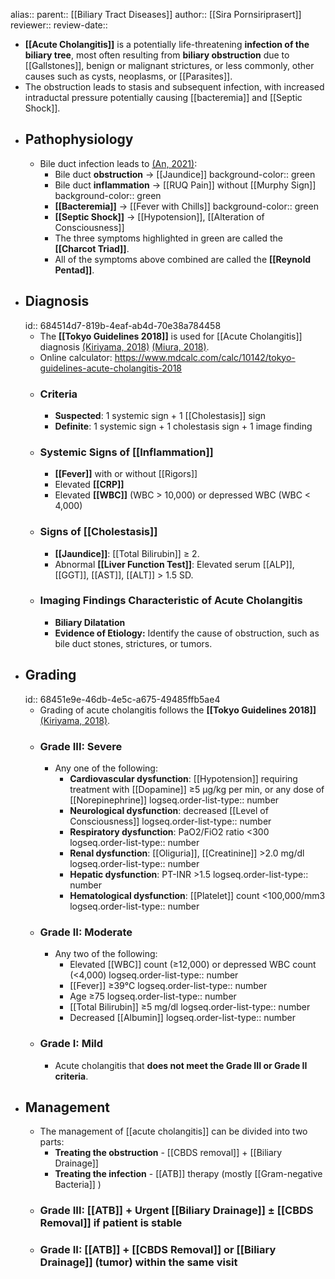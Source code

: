 alias::
parent:: [[Biliary Tract Diseases]]
author:: [[Sira Pornsiriprasert]] 
reviewer::
review-date::

- **[[Acute Cholangitis]]** is a potentially life-threatening **infection of the biliary tree**, most often resulting from **biliary obstruction** due to [[Gallstones]], benign or malignant strictures, or less commonly, other causes such as cysts, neoplasms, or [[Parasites]].
- The obstruction leads to stasis and subsequent infection, with increased intraductal pressure potentially causing [[bacteremia]] and [[Septic Shock]].
- ## Pathophysiology
	- Bile duct infection leads to [(An, 2021)]([[References/anAcuteCholangitisCauses2021]]):
		- Bile duct **obstruction** -> [[Jaundice]]
		  background-color:: green
		- Bile duct **inflammation** -> [[RUQ Pain]] without [[Murphy Sign]]
		  background-color:: green
		- **[[Bacteremia]]** -> [[Fever with Chills]]
		  background-color:: green
		- **[[Septic Shock]]** -> [[Hypotension]], [[Alteration of Consciousness]]
		- The three symptoms highlighted in green are called the **[[Charcot Triad]]**.
		- All of the symptoms above combined are called the **[[Reynold Pentad]]**.
- ## Diagnosis
  id:: 684514d7-819b-4eaf-ab4d-70e38a784458
	- The **[[Tokyo Guidelines 2018]]** is used for [[Acute Cholangitis]] diagnosis [(Kiriyama, 2018)]([[References/kiriyamaTokyoGuidelines20182018]]) [(Miura, 2018)]([[References/miuraTokyoGuidelines20182018]]).
	- Online calculator: https://www.mdcalc.com/calc/10142/tokyo-guidelines-acute-cholangitis-2018
	- ### Criteria
		- **Suspected**: 1 systemic sign + 1 [[Cholestasis]] sign
		- **Definite**: 1 systemic sign + 1 cholestasis sign + 1 image finding
	- ### Systemic Signs of [[Inflammation]]
		- **[[Fever]]** with or without [[Rigors]]
		- Elevated **[[CRP]]**
		- Elevated **[[WBC]]** (WBC > 10,000) or depressed WBC (WBC < 4,000)
	- ### Signs of [[Cholestasis]]
		- **[[Jaundice]]**: [[Total Bilirubin]] ≥ 2.
		- Abnormal **[[Liver Function Test]]**: Elevated serum [[ALP]], [[GGT]], [[AST]], [[ALT]] > 1.5 SD.
	- ### Imaging Findings Characteristic of Acute Cholangitis
		- **Biliary Dilatation**
		- **Evidence of Etiology:** Identify the cause of obstruction, such as bile duct stones, strictures, or tumors.
- ## Grading
  id:: 68451e9e-46db-4e5c-a675-49485ffb5ae4
	- Grading of acute cholangitis follows the **[[Tokyo Guidelines 2018]]** [(Kiriyama, 2018)]([[References/kiriyamaTokyoGuidelines20182018]]).
	- ### Grade III: Severe
		- Any one of the following:
			- **Cardiovascular dysfunction**: [[Hypotension]] requiring treatment with [[Dopamine]] ≥5 μg/kg per min, or any dose of [[Norepinephrine]]
			  logseq.order-list-type:: number
			- **Neurological dysfunction**: decreased [[Level of Consciousness]]
			  logseq.order-list-type:: number
			- **Respiratory dysfunction**: PaO2/FiO2 ratio <300
			  logseq.order-list-type:: number
			- **Renal dysfunction**: [[Oliguria]], [[Creatinine]] >2.0 mg/dl
			  logseq.order-list-type:: number
			- **Hepatic dysfunction**: PT-INR >1.5
			  logseq.order-list-type:: number
			- **Hematological dysfunction**: [[Platelet]] count <100,000/mm3
			  logseq.order-list-type:: number
	- ### Grade II: Moderate
		- Any two of the following:
			- Elevated [[WBC]] count (≥12,000) or depressed WBC count (<4,000)
			  logseq.order-list-type:: number
			- [[Fever]] ≥39°C
			  logseq.order-list-type:: number
			- Age ≥75
			  logseq.order-list-type:: number
			- [[Total Bilirubin]] ≥5 mg/dl
			  logseq.order-list-type:: number
			- Decreased [[Albumin]]
			  logseq.order-list-type:: number
	- ### Grade I: Mild
		- Acute cholangitis that **does not meet the Grade III or Grade II criteria**.
- ## Management
	- The management of [[acute cholangitis]] can be divided into two parts:
		- **Treating the obstruction** - [[CBDS removal]] + [[Biliary Drainage]]
		- **Treating the infection** - [[ATB]] therapy (mostly [[Gram-negative Bacteria]] )
	- ### Grade III: [[ATB]] + Urgent [[Biliary Drainage]] ± [[CBDS Removal]] if patient is stable
	- ### Grade II: [[ATB]] + [[CBDS Removal]] or [[Biliary Drainage]] (tumor) within the same visit
